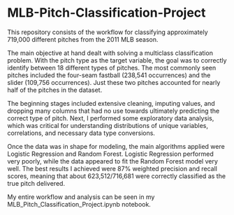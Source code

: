 # MLB-Pitch-Classification-Project
This repository consists of the workflow for classifying approximately 719,000 different pitches from the 2011 MLB season.

The main objective at hand dealt with solving a multiclass classification problem.  With the pitch type as the target variable, the goal was to correctly identify between 18 different types of pitches.  The most commonly seen pitches included the four-seam fastball (238,541 occurrences) and the slider (109,756 occurrences).  Just these two pitches accounted for nearly half of the pitches in the dataset.

The beginning stages included extensive cleaning, imputing values, and dropping many columns that had no use towards ultimately predicting the correct type of pitch.  Next, I performed some exploratory data analysis, which was critical for understanding distributions of unique variables, correlations, and necessary data type conversions.

Once the data was in shape for modeling, the main algorithms applied were Logistic Regression and Random Forest.  Logistic Regression performed very poorly, while the data appeared to fit the Random Forest model very well.  The best results I achieved were 87% weighted precision and recall scores, meaning that about 623,512/716,681 were correctly classified as the true pitch delivered.

My entire workflow and analysis can be seen in my MLB_Pitch_Classification_Project.ipynb notebook.



